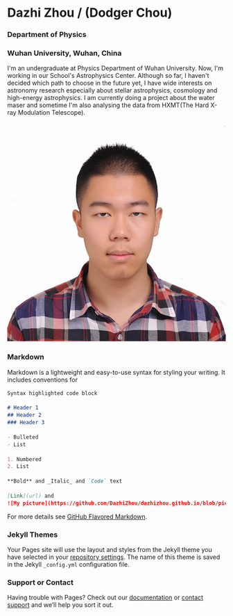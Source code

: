 # Dazhi Zhou / (Dodger Chou)
### Department of Physics
### Wuhan University, Wuhan, China

I'm an undergraduate at Physics Department of Wuhan University. Now, I'm working in our School's Astrophysics Center. Although so far, I haven't decided which path to choose in the future yet, I have wide interests on astronomy research especially about stellar astrophysics, cosmology and high-energy astrophysics. I am currently doing a project about the water maser and sometime I'm also analysing the data from HXMT(The Hard X-ray Modulation Telescope).

![My picture](https://github.com/DazhiZhou/dazhizhou.github.io/blob/picture/83242E056778CEDE922E015EADCE00E6.jpg)

### Markdown

Markdown is a lightweight and easy-to-use syntax for styling your writing. It includes conventions for

```markdown
Syntax highlighted code block

# Header 1
## Header 2
### Header 3

- Bulleted
- List

1. Numbered
2. List

**Bold** and _Italic_ and `Code` text

[Link](url) and 
![My picture](https://github.com/DazhiZhou/dazhizhou.github.io/blob/picture/83242E056778CEDE922E015EADCE00E6.jpg)
```

For more details see [GitHub Flavored Markdown](https://guides.github.com/features/mastering-markdown/).

### Jekyll Themes

Your Pages site will use the layout and styles from the Jekyll theme you have selected in your [repository settings](https://github.com/DazhiZhou/dazhizhou.github.io/settings). The name of this theme is saved in the Jekyll `_config.yml` configuration file.

### Support or Contact

Having trouble with Pages? Check out our [documentation](https://help.github.com/categories/github-pages-basics/) or [contact support](https://github.com/contact) and we’ll help you sort it out.
